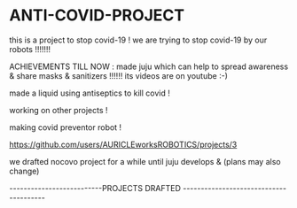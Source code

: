 # ANTI-COVID-PROJECT
this is a project to stop covid-19 !
we are trying to stop covid-19 by our  robots !!!!!!!



ACHIEVEMENTS TILL NOW :
made juju which can help to spread awareness & share masks & sanitizers !!!!!!
its videos are on youtube  :-)

made a liquid using antiseptics to kill covid  !

working on other projects !

making covid preventor robot !

https://github.com/users/AURICLEworksROBOTICS/projects/3

we drafted nocovo project for a while until juju develops & 
(plans may also change)

--------------------------PROJECTS DRAFTED ---------------------------------------





